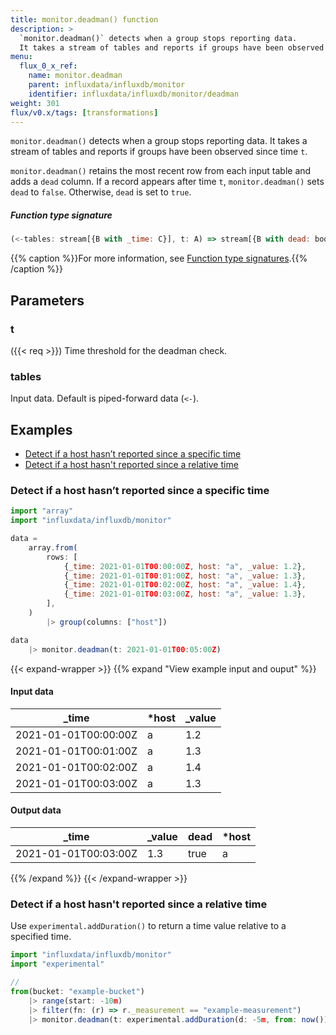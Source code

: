 ```yaml
---
title: monitor.deadman() function
description: >
  `monitor.deadman()` detects when a group stops reporting data.
  It takes a stream of tables and reports if groups have been observed since time `t`.
menu:
  flux_0_x_ref:
    name: monitor.deadman
    parent: influxdata/influxdb/monitor
    identifier: influxdata/influxdb/monitor/deadman
weight: 301
flux/v0.x/tags: [transformations]
---
```


<!------------------------------------------------------------------------------

IMPORTANT: This page was generated from comments in the Flux source code. Any
edits made directly to this page will be overwritten the next time the
documentation is generated. 

To make updates to this documentation, update the function comments above the
function definition in the Flux source code:

https://github.com/influxdata/flux/blob/master/stdlib/influxdata/influxdb/monitor/monitor.flux#L386-L389

Contributing to Flux: https://github.com/influxdata/flux#contributing
Fluxdoc syntax: https://github.com/influxdata/flux/blob/master/docs/fluxdoc.md

------------------------------------------------------------------------------->

`monitor.deadman()` detects when a group stops reporting data.
It takes a stream of tables and reports if groups have been observed since time `t`.

`monitor.deadman()` retains the most recent row from each input table and adds a `dead` column.
If a record appears after time `t`, `monitor.deadman()` sets `dead` to `false`.
Otherwise, `dead` is set to `true`.

##### Function type signature

```js
(<-tables: stream[{B with _time: C}], t: A) => stream[{B with dead: bool, _time: C}] where A: Comparable, C: Comparable
```

{{% caption %}}For more information, see [Function type signatures](/flux/v0.x/function-type-signatures/).{{% /caption %}}

## Parameters

### t
({{< req >}})
Time threshold for the deadman check.



### tables

Input data. Default is piped-forward data (`<-`).




## Examples

- [Detect if a host hasn’t reported since a specific time](#detect-if-a-host-hasnt-reported-since-a-specific-time)
- [Detect if a host hasn't reported since a relative time](#detect-if-a-host-hasnt-reported-since-a-relative-time)

### Detect if a host hasn’t reported since a specific time

```js
import "array"
import "influxdata/influxdb/monitor"

data =
    array.from(
        rows: [
            {_time: 2021-01-01T00:00:00Z, host: "a", _value: 1.2},
            {_time: 2021-01-01T00:01:00Z, host: "a", _value: 1.3},
            {_time: 2021-01-01T00:02:00Z, host: "a", _value: 1.4},
            {_time: 2021-01-01T00:03:00Z, host: "a", _value: 1.3},
        ],
    )
        |> group(columns: ["host"])

data
    |> monitor.deadman(t: 2021-01-01T00:05:00Z)

```

{{< expand-wrapper >}}
{{% expand "View example input and ouput" %}}

#### Input data

| _time                | *host | _value  |
| -------------------- | ----- | ------- |
| 2021-01-01T00:00:00Z | a     | 1.2     |
| 2021-01-01T00:01:00Z | a     | 1.3     |
| 2021-01-01T00:02:00Z | a     | 1.4     |
| 2021-01-01T00:03:00Z | a     | 1.3     |


#### Output data

| _time                | _value  | dead  | *host |
| -------------------- | ------- | ----- | ----- |
| 2021-01-01T00:03:00Z | 1.3     | true  | a     |

{{% /expand %}}
{{< /expand-wrapper >}}

### Detect if a host hasn't reported since a relative time

Use `experimental.addDuration()` to return a time value relative to a specified time.

```js
import "influxdata/influxdb/monitor"
import "experimental"

//
from(bucket: "example-bucket")
    |> range(start: -10m)
    |> filter(fn: (r) => r._measurement == "example-measurement")
    |> monitor.deadman(t: experimental.addDuration(d: -5m, from: now()))

```

